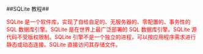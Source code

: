 ##SQLite 教程##

<font color="red">
SQLite 是一个软件库，实现了自给自足的、无服务器的、零配置的、事务性的 SQL 数据库引擎。SQLite 是在世界上最广泛部署的 SQL 数据库引擎。SQLite 源代码不受版权限制。SQLite 引擎不是一个独立的进程，可以按应用程序需求进行静态或动态连接。SQLite 直接访问其存储文件。
</font>